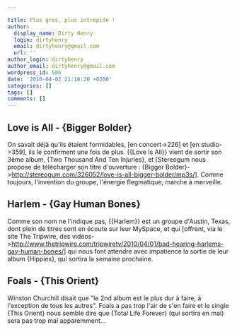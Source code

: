 ```yaml
---

title: Plus gros, plus intrépide !
author:
  display_name: Dirty Henry
  login: dirtyhenry
  email: dirtyhenry@gmail.com
  url: ''
author_login: dirtyhenry
author_email: dirtyhenry@gmail.com
wordpress_id: 586
date: '2010-04-02 21:16:20 +0200'
categories: []
tags: []
comments: []
---
```

<h2>Love is All - {Bigger Bolder}</h2>

On savait déjà qu'ils étaient formidables, [en concert->226] et [en studio->359], ils le confirment une fois de plus. {{Love Is All}} vient de sortir son 3ème album, {Two Thousand And Ten Injuries}, et [Stereogum nous propose de télécharger son titre d'ouverture : {Bigger Bolder}->http://stereogum.com/326052/love-is-all-bigger-bolder/mp3s/]. Comme toujours, l'invention du groupe, l'énergie flegmatique, marche à merveille.

<h2>Harlem - {Gay Human Bones}</h2>

Comme son nom ne l'indique pas, {{Harlem}} est un groupe d'Austin, Texas, dont plein de titres sont en écoute sur leur MySpace, et qui [offrent, via le site The Tripwire, des vidéos->http://www.thetripwire.com/tripwiretv/2010/04/01/bad-hearing-harlems-gay-human-bones/] qui nous font attendre avec impatience la sortie de leur album {Hippies}, qui sortira la semaine prochaine.

<h2>Foals - {This Orient}</h2>

Winston Churchill disait que "le 2nd album est le plus dur à faire, à l'exception de tous les autres". Foals a pas trop l'air de s'en faire et le single {This Orient} nous semble dire que {Total Life Forever} (qui sortira en mai) sera pas trop mal apparemment...

<object width="500" height="300"><param name="movie" value="http://www.youtube.com/v/jX7sniIVmtM&hl=fr_FR&fs=1&"></param><param name="allowFullScreen" value="true"></param><param name="allowscriptaccess" value="always"></param><embed src="http://www.youtube.com/v/jX7sniIVmtM&hl=fr_FR&fs=1&" type="application/x-shockwave-flash" allowscriptaccess="always" allowfullscreen="true" width="500" height="300"></embed></object>
